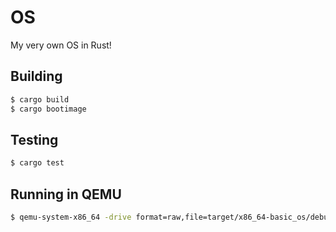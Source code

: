 # OS
My very own OS in Rust!

## Building
```bash
$ cargo build
$ cargo bootimage
```

## Testing
```bash
$ cargo test
```

## Running in QEMU
```bash
$ qemu-system-x86_64 -drive format=raw,file=target/x86_64-basic_os/debug/bootimage-basic_os.bin
```
